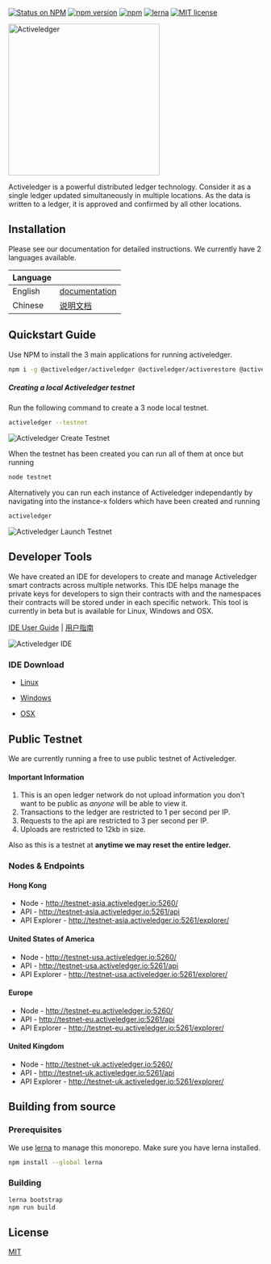 [![Status on NPM](https://img.shields.io/badge/status-release%20candidate-orange.svg)](https://www.npmjs.com/package/@activeledger/activeledger) 
[![npm version](https://badge.fury.io/js/%40activeledger%2Factiveledger.svg)](https://badge.fury.io/js/%40activeledger%2Factiveledger) 
[![npm](https://img.shields.io/npm/dt/@activeledger/activeledger.svg)](https://www.npmjs.com/package/@activeledger/activeledger) 
[![lerna](https://img.shields.io/badge/maintained%20with-lerna-cc00ff.svg)](https://lernajs.io/)
[![MIT license](https://img.shields.io/badge/License-MIT-blue.svg)](https://lbesson.mit-license.org/)


<img src="https://www.activeledger.io/wp-content/uploads/2018/09/Asset-23.png" alt="Activeledger" width="300"/>

Activeledger is a powerful distributed ledger technology. Consider it as a single ledger updated simultaneously in multiple locations. As the data is written to a ledger, it is approved and confirmed by all other locations.

## Installation

Please see our documentation for detailed instructions. We currently have 2 languages available.

|Language| |
|--------|-|
|English| [documentation](https://github.com/activeledger/activeledger/tree/master/docs/en-gb/README.md)|
|Chinese| [说明文档](https://github.com/activeledger/activeledger/tree/master/docs/zh-cn/README.md)|


## Quickstart Guide

Use NPM to install the 3 main applications for running activeledger.

```bash
npm i -g @activeledger/activeledger @activeledger/activerestore @activeledger/activecore
```

##### Creating a local Activeledger testnet

Run the following command to create a 3 node local testnet.

```bash
activeledger --testnet
```

![Activeledger Create Testnet](https://www.activeledger.io/wp-content/uploads/2018/10/testnet-create.png)

When the testnet has been created you can run all of them at once but running

```bash
node testnet
```

Alternatively you can run each instance of Activeledger independantly by navigating into the instance-x folders which have been created and running

```bash
activeledger
```
![Activeledger Launch Testnet](https://www.activeledger.io/wp-content/uploads/2018/10/testnet-run.png)

## Developer Tools

We have created an IDE for developers to create and manage Activeledger smart contracts across multiple networks. This IDE helps manage the private keys for developers to sign their contracts with and the namespaces their contracts will be stored under in each specific network. This tool is currently in beta but is available for Linux, Windows and OSX.

[IDE User Guide](https://github.com/activeledger/activeledger/tree/master/docs/en-gb/ide/README.md) | [用户指南](https://github.com/activeledger/activeledger/tree/master/docs/zh-cn/ide/README.md)

![Activeledger IDE](https://activeledger.io/wp-content/uploads/2018/10/developer-tools-demo.gif)

### IDE Download

* [Linux](https://activeledger.io/download/activeledger-ide-linux/)

* [Windows](https://activeledger.io/download/activeledger-ide-windows/)

* [OSX](https://activeledger.io/download/activeledger-ide-osx/)

## Public Testnet

We are currently running a free to use public testnet of Activeledger.

#### Important Information

1. This is an open ledger network do not upload information you don't want to be public as *anyone* will be able to view it.
2. Transactions to the ledger are restricted to 1 per second per IP.
3. Requests to the api are restricted to 3 per second per IP.
4. Uploads are restricted to 12kb in size.

Also as this is a testnet at **anytime we may reset the entire ledger.**

### Nodes & Endpoints

#### Hong Kong

* Node -  http://testnet-asia.activeledger.io:5260/
* API - http://testnet-asia.activeledger.io:5261/api
* API Explorer - http://testnet-asia.activeledger.io:5261/explorer/

#### United States of America

* Node -  http://testnet-usa.activeledger.io:5260/
* API - http://testnet-usa.activeledger.io:5261/api
* API Explorer - http://testnet-usa.activeledger.io:5261/explorer/

#### Europe

* Node -  http://testnet-eu.activeledger.io:5260/
* API - http://testnet-eu.activeledger.io:5261/api
* API Explorer - http://testnet-eu.activeledger.io:5261/explorer/

#### United Kingdom

* Node -  http://testnet-uk.activeledger.io:5260/
* API - http://testnet-uk.activeledger.io:5261/api
* API Explorer - http://testnet-uk.activeledger.io:5261/explorer/


## Building from source

### Prerequisites

We use [lerna](https://lernajs.io/) to manage this monorepo. Make sure you have lerna installed.

```bash
npm install --global lerna
```
### Building

```bash
lerna bootstrap
npm run build
```

## License

[MIT](https://github.com/activeledger/activeledger/blob/master/LICENSE)